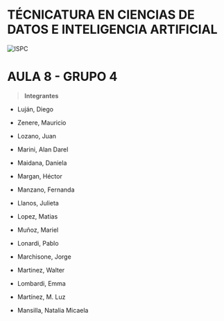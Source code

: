# TÉCNICATURA EN CIENCIAS DE DATOS E INTELIGENCIA ARTIFICIAL

![ISPC](http://drive.google.com/uc?export=view&id=1WQ7jzUPaGrOdj6j1RrliZpUp2aXIZyQr)



# **AULA 8 - GRUPO 4**

> **Integrantes**

* Luján, Diego

* Zenere, Mauricio

* Lozano, Juan

* Marini, Alan Darel

* Maidana, Daniela

* Margan, Héctor

* Manzano, Fernanda

* Llanos, Julieta

* Lopez, Matias

* Muñoz, Mariel

* Lonardi, Pablo

* Marchisone, Jorge

* Martinez, Walter

* Lombardi, Emma

* Martínez, M. Luz

* Mansilla, Natalia Micaela
